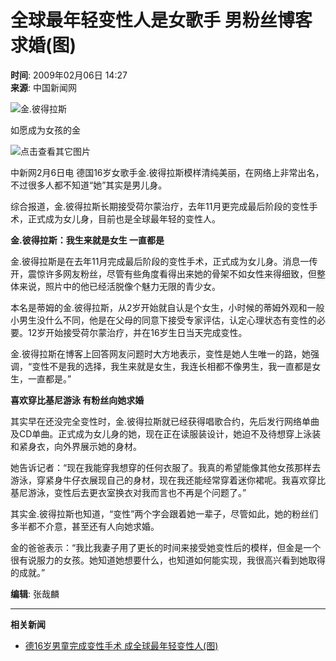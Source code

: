 # 全球最年轻变性人是女歌手 男粉丝博客求婚(图)

**时间**: 2009年02月06日 14:27  
**来源**: 中国新闻网  

![金.彼得拉斯](http://i2.chinanews.com/zwimg/01.jpg)

如愿成为女孩的金

![点击查看其它图片](U25P4T8D1552949F107DT20090206142756.jpg)

中新网2月6日电 德国16岁女歌手金.彼得拉斯模样清纯美丽，在网络上非常出名，不过很多人都不知道“她”其实是男儿身。

综合报道，金.彼得拉斯长期接受荷尔蒙治疗，去年11月更完成最后阶段的变性手术，正式成为女儿身，目前也是全球最年轻的变性人。

**金.彼得拉斯：我生来就是女生 一直都是**

金.彼得拉斯是在去年11月完成最后阶段的变性手术，正式成为女儿身。消息一传开，震惊许多网友粉丝，尽管有些角度看得出来她的骨架不如女性来得细致，但整体来说，照片中的他已经活脱像个魅力无限的青少女。

本名是蒂姆的金.彼得拉斯，从2岁开始就自认是个女生，小时候的蒂姆外观和一般小男生没什么不同，他是在父母的同意下接受专家评估，认定心理状态有变性的必要。12岁开始接受荷尔蒙治疗，并在16岁生日当天完成变性。

金.彼得拉斯在博客上回答网友问题时大方地表示，变性是她人生唯一的路，她强调，“变性不是我的选择，我生来就是女生，我连长相都不像男生，我一直都是女生，一直都是。”

**喜欢穿比基尼游泳 有粉丝向她求婚**

其实早在还没完全变性时，金.彼得拉斯就已经获得唱歌合约，先后发行网络单曲及CD单曲。正式成为女儿身的她，现在正在读服装设计，她迫不及待想穿上泳装和紧身衣，向外界展示她的身材。

她告诉记者：“现在我能穿我想穿的任何衣服了。我真的希望能像其他女孩那样去游泳，穿紧身牛仔衣展现自己的身材，现在我还能经常穿着迷你裙呢。我喜欢穿比基尼游泳，变性后去更衣室换衣对我而言也不再是个问题了。”

其实金.彼得拉斯也知道，“变性”两个字会跟着她一辈子，尽管如此，她的粉丝们多半都不介意，甚至还有人向她求婚。

金的爸爸表示：“我比我妻子用了更长的时间来接受她变性后的模样，但金是一个很有说服力的女孩。她知道她想要什么，也知道如何能实现，我很高兴看到她取得的成就。”

**编辑**: 张哉麟

---

**相关新闻**  
- [德16岁男童完成变性手术 成全球最年轻变性人(图)](http://www.chinanews.com.cn/gj/dqsj/news/2009/02-05/1550858.shtml)